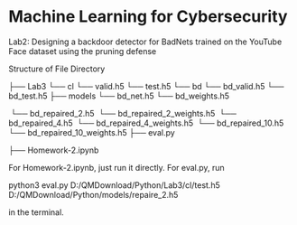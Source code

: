 # Machine Learning for Cybersecurity
Lab2: Designing a backdoor detector for BadNets trained on the YouTube Face dataset using the pruning defense

Structure of File Directory

 ├── Lab3
        └── cl
            └── valid.h5
            └── test.h5
        └── bd
            └── bd_valid.h5
            └── bd_test.h5
├── models
        └── bd_net.h5
    	└── bd_weights.h5

​        └── bd_repaired_2.h5 
​        └── bd_repaired_2_weights.h5
​        └── bd_repaired_4.h5 
​        └── bd_repaired_4_weights.h5
​        └── bd_repaired_10.h5 
​        └── bd_repaired_10_weights.h5
├── eval.py

├──  Homework-2.ipynb

For Homework-2.ipynb, just run it directly. For eval.py, run 

python3 eval.py D:/QMDownload/Python/Lab3/cl/test.h5 D:/QMDownload/Python/models/repaire\_2.h5

in the terminal.